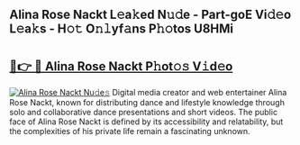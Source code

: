 ## Alina Rose Nackt L𝚎a𝚔ed N𝚞𝚍e - Part-goE Vi𝚍𝚎o L𝚎a𝚔s - H𝚘𝚝 O𝚗𝚕yf𝚊ns P𝚑𝚘tos U8HMi

# <h2><a href="http://kf7d2t.oniu.top/?m=Alina+Rose+Nackt">🔗👉 🔴 Alina Rose Nackt P𝚑ot𝚘𝚜 V𝚒d𝚎o</a></h2>

[![Alina Rose Nackt Nu𝚍e𝚜](https://i.imgur.com/0qMVB7G.gif)](http://kf7d2t.oniu.top/?m=Alina+Rose+Nackt)
Digital media creator and web entertainer Alina Rose Nackt, known for distributing dance and lifestyle knowledge through solo and collaborative dance presentations and short videos. The public face of Alina Rose Nackt is defined by its accessibility and relatability, but the complexities of his private life remain a fascinating unknown.  
